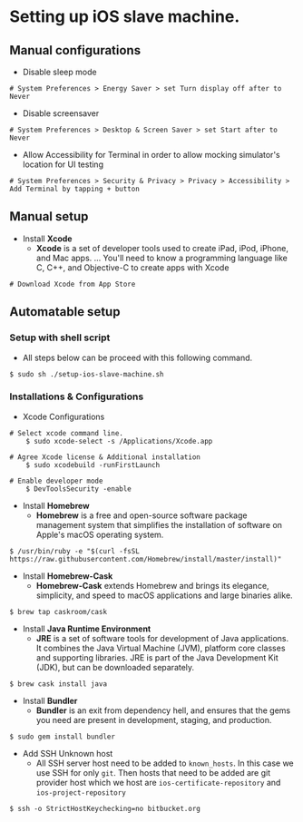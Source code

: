# Setting up iOS slave machine. 

## Manual configurations

*  Disable sleep mode
```
# System Preferences > Energy Saver > set Turn display off after to Never
```
* Disable screensaver
```
# System Preferences > Desktop & Screen Saver > set Start after to Never
```
* Allow Accessibility for Terminal in order to allow mocking simulator's location for UI testing
```
# System Preferences > Security & Privacy > Privacy > Accessibility > Add Terminal by tapping + button
```

## Manual setup

* Install **Xcode** 
    * **Xcode** is a set of developer tools used to create iPad, iPod, iPhone, and Mac apps. ... You'll need to know a programming language like C, C++, and Objective-C to create apps with Xcode
```
# Download Xcode from App Store
```

## Automatable setup
### Setup with shell script
* All steps below can be proceed with this following command. 
```
$ sudo sh ./setup-ios-slave-machine.sh
```
### Installations & Configurations
* Xcode Configurations
```
# Select xcode command line.
    $ sudo xcode-select -s /Applications/Xcode.app

# Agree Xcode license & Additional installation 
    $ sudo xcodebuild -runFirstLaunch

# Enable developer mode 
    $ DevToolsSecurity -enable
```

* Install **Homebrew**
    * **Homebrew** is a free and open-source software package management system that simplifies the installation of software on Apple's macOS operating system. 
```
$ /usr/bin/ruby -e "$(curl -fsSL https://raw.githubusercontent.com/Homebrew/install/master/install)"
```

* Install **Homebrew-Cask**
    * **Homebrew-Cask** extends Homebrew and brings its elegance, simplicity, and speed to macOS applications and large binaries alike.

```
$ brew tap caskroom/cask
```

* Install **Java Runtime Environment**
    * **JRE** is a set of software tools for development of Java applications. It combines the Java Virtual Machine (JVM), platform core classes and supporting libraries. JRE is part of the Java Development Kit (JDK), but can be downloaded separately.

```
$ brew cask install java
```

* Install **Bundler**
    *  **Bundler** is an exit from dependency hell, and ensures that the gems you need are present in development, staging, and production.
```
$ sudo gem install bundler
```

* Add SSH Unknown host
    * All SSH server host need to be added to `known_hosts`. In this case we use SSH for only `git`. Then hosts that need to be added are git provider host which we host are `ios-certificate-repository` and `ios-project-repository`

```
$ ssh -o StrictHostKeychecking=no bitbucket.org
```